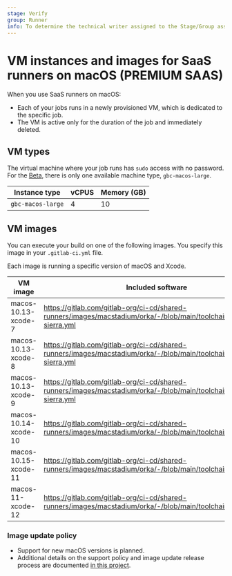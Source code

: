 ```yaml
---
stage: Verify
group: Runner
info: To determine the technical writer assigned to the Stage/Group associated with this page, see https://about.gitlab.com/handbook/engineering/ux/technical-writing/#assignments
---
```


# VM instances and images for SaaS runners on macOS **(PREMIUM SAAS)**

When you use SaaS runners on macOS:

- Each of your jobs runs in a newly provisioned VM, which is dedicated to the specific job.
- The VM is active only for the duration of the job and immediately deleted.

## VM types

The virtual machine where your job runs has `sudo` access with no password.
For the [Beta](../../../../policy/alpha-beta-support.md#beta-features), there is only one available machine type, `gbc-macos-large`.

| Instance type | vCPUS | Memory (GB) |
| --------- | --- | ------- |
|  `gbc-macos-large` | 4 | 10 |

## VM images

You can execute your build on one of the following images.
You specify this image in your `.gitlab-ci.yml` file.

Each image is running a specific version of macOS and Xcode.

| VM image                  | Included software  |
|---------------------------|--------------------|
| macos-10.13-xcode-7       | <https://gitlab.com/gitlab-org/ci-cd/shared-runners/images/macstadium/orka/-/blob/main/toolchain/high-sierra.yml>  |
| macos-10.13-xcode-8       | <https://gitlab.com/gitlab-org/ci-cd/shared-runners/images/macstadium/orka/-/blob/main/toolchain/high-sierra.yml>  |
| macos-10.13-xcode-9       | <https://gitlab.com/gitlab-org/ci-cd/shared-runners/images/macstadium/orka/-/blob/main/toolchain/high-sierra.yml>  |
| macos-10.14-xcode-10      | <https://gitlab.com/gitlab-org/ci-cd/shared-runners/images/macstadium/orka/-/blob/main/toolchain/mojave.yml>       |
| macos-10.15-xcode-11      | <https://gitlab.com/gitlab-org/ci-cd/shared-runners/images/macstadium/orka/-/blob/main/toolchain/catalina.yml>     |
| macos-11-xcode-12         | <https://gitlab.com/gitlab-org/ci-cd/shared-runners/images/macstadium/orka/-/blob/main/toolchain/big-sur.yml>      |

### Image update policy

- Support for new macOS versions is planned.
- Additional details on the support policy and image update release process are documented
  [in this project](https://gitlab.com/gitlab-org/ci-cd/shared-runners/images/macstadium/orka/-/blob/55bf59c8fa88712960afff2bf6ecc5daa879a8f5/docs/overview.md#os-images).
